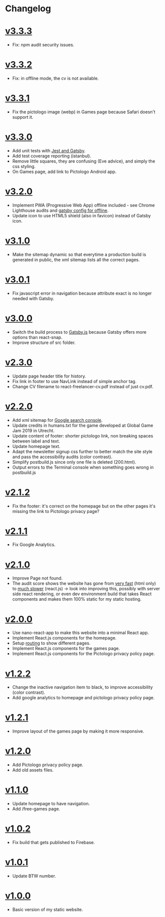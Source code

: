 # Changelog

# [v3.3.3](https://github.com/ebabel-games/ebabel-games/releases/tag/v3.3.3)
- Fix: npm audit security issues.

# [v3.3.2](https://github.com/ebabel-games/ebabel-games/releases/tag/v3.3.2)
- Fix: in offline mode, the cv is not available.

# [v3.3.1](https://github.com/ebabel-games/ebabel-games/releases/tag/v3.3.1)
- Fix the pictologo image (webp) in Games page because Safari doesn't support it.

# [v3.3.0](https://github.com/ebabel-games/ebabel-games/releases/tag/v3.3.0)
- Add unit tests with [Jest and Gatsby](https://www.gatsbyjs.org/docs/unit-testing/).
- Add test coverage reporting (istanbul).
- Remove little squares, they are confusing (Eve advice), and simply the css styling.
- On Games page, add link to Pictologo Android app.

# [v3.2.0](https://github.com/ebabel-games/ebabel-games/releases/tag/v3.2.0)
- Implement PWA (Progressive Web App) offline included - see Chrome Lighthouse audits and [gatsby config for offline](./gatsby-config.js).
- Update icon to use HTML5 shield (also in favicon) instead of Gatsby icon.

# [v3.1.0](https://github.com/ebabel-games/ebabel-games/releases/tag/v3.1.0)
- Make the sitemap dynamic so that everytime a production build is generated in public, the xml sitemap lists all the correct pages.

# [v3.0.1](https://github.com/ebabel-games/ebabel-games/releases/tag/v3.0.1)
- Fix javascript error in navigation because attribute exact is no longer needed with Gatsby.

# [v3.0.0](https://github.com/ebabel-games/ebabel-games/releases/tag/v3.0.0)
- Switch the build process to [Gatsby.js](https://www.gatsbyjs.org) because Gatsby offers more options than react-snap.
- Improve structure of src folder.

# [v2.3.0](https://github.com/ebabel-games/ebabel-games/releases/tag/v2.3.0)
- Update page header title for history.
- Fix link in footer to use NavLink instead of simple anchor tag.
- Change CV filename to react-freelancer-cv.pdf instead of just cv.pdf.

# [v2.2.0](https://github.com/ebabel-games/ebabel-games/releases/tag/v2.2.0)
- Add xml sitemap for [Google search console](https://search.google.com/search-console/).
- Update credits in humans.txt for the game developed at Global Game Jam 2019 in Utrecht.
- Update content of footer: shorter pictologo link, non breaking spaces between label and text.
- Update homepage text.
- Adapt the newsletter signup css further to better match the site style and pass the accessibility audits (color contrast).
- Simplify postbuild.js since only one file is deleted (200.html).
- Output errors to the Terminal console when something goes wrong in postbuild.js

# [v2.1.2](https://github.com/ebabel-games/ebabel-games/releases/tag/v2.1.2)
- Fix the footer: it's correct on the homepage but on the other pages it's missing the link to Pictologo privacy page?

# [v2.1.1](https://github.com/ebabel-games/ebabel-games/releases/tag/v2.1.1)
- Fix Google Analytics.

# [v2.1.0](https://github.com/ebabel-games/ebabel-games/releases/tag/v2.1.0)
- Improve Page not found.
- The audit score shows the website has gone from [very fast](assets/building/chrome-audit-score-2019-03-24.png)  (html only) to [much slower](assets/building/chrome-audit-score-2019-04-04.png) (react.js) -> look into improving this, possibly with server side react rendering, or even dev environment build that takes React components and makes them 100% static for my static hosting.

# [v2.0.0](https://github.com/ebabel-games/ebabel-games/releases/tag/v2.0.0)
- Use nano-react-app to make this website into a minimal React app.
- Implement React.js components for the homepage.
- Setup [routing](https://medium.com/the-andela-way/understanding-the-fundamentals-of-routing-in-react-b29f806b157e) to show different pages.
- Implement React.js components for the games page.
- Implement React.js components for the Pictologo privacy policy page.

# [v1.2.2](https://github.com/ebabel-games/ebabel-games/releases/tag/v1.2.2)
- Change the inactive navigation item to black, to improve accessibility (color contrast).
- Add google analytics to homepage and pictologo privacy policy page.

# [v1.2.1](https://github.com/ebabel-games/ebabel-games/releases/tag/v1.2.1)
- Improve layout of the games page by making it more responsive.

# [v1.2.0](https://github.com/ebabel-games/ebabel-games/releases/tag/v1.2.0)
- Add Pictologo privacy policy page.
- Add old assets files.

# [v1.1.0](https://github.com/ebabel-games/ebabel-games/releases/tag/v1.1.0)
- Update homepage to have navigation.
- Add /free-games page.

# [v1.0.2](https://github.com/ebabel-games/ebabel-games/releases/tag/v1.0.2)
- Fix build that gets published to Firebase.

# [v1.0.1](https://github.com/ebabel-games/ebabel-games/releases/tag/v1.0.1)
- Update BTW number.

# [v1.0.0](https://github.com/ebabel-games/ebabel-games/releases/tag/v1.0.0)
- Basic version of my static website.
